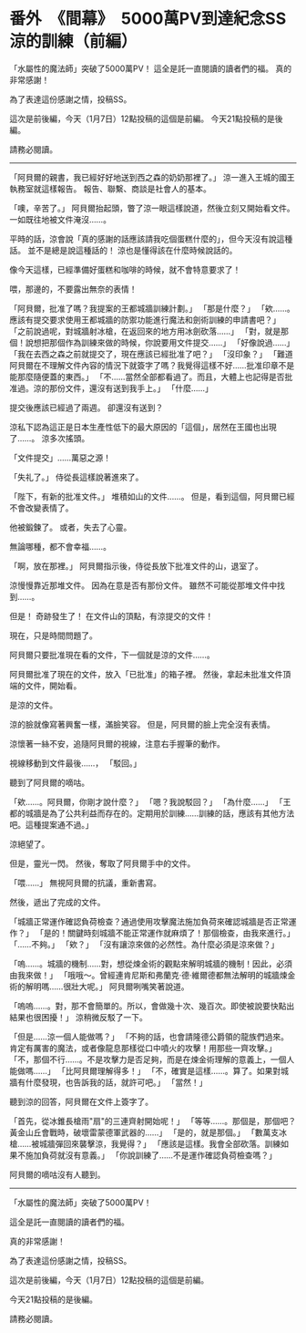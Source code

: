 # 番外　《間幕》　5000萬PV到達紀念SS　涼的訓練（前編）

「水屬性的魔法師」突破了5000萬PV！
這全是託一直閱讀的讀者們的福。
真的非常感謝！

為了表達這份感謝之情，投稿SS。

這次是前後編，今天（1月7日）12點投稿的這個是前編。
今天21點投稿的是後編。

請務必閱讀。

---

「阿貝爾的親書，我已經好好地送到西之森的奶奶那裡了。」
涼一進入王城的國王執務室就這樣報告。
報告、聯繫、商談是社會人的基本。

「噢，辛苦了。」
阿貝爾抬起頭，瞥了涼一眼這樣說道，然後立刻又開始看文件。
一如既往地被文件淹沒……。

平時的話，涼會說「真的感謝的話應該請我吃個蛋糕什麼的」，但今天沒有說這種話。
並不是總是說這種話的！
涼也是懂得該在什麼時候說話的。

像今天這樣，已經準備好蛋糕和咖啡的時候，就不會特意要求了！

喂，那邊的，不要露出無奈的表情！

「阿貝爾，批准了嗎？我提案的王都城牆訓練計劃。」
「那是什麼？」
「欸……。應該有提交要求使用王都城牆的防禦功能進行魔法和劍術訓練的申請書吧？」
「之前說過呢，對城牆射冰槍，在返回來的地方用冰劍砍落……」
「對，就是那個！說想把那個作為訓練來做的時候，你說要用文件提交……」
「好像說過……」
「我在去西之森之前就提交了，現在應該已經批准了吧？」
「沒印象？」
「難道阿貝爾在不理解文件內容的情況下就簽字了嗎？我覺得這樣不好……批准印章不是能那麼隨便蓋的東西。」
「不……當然全部都看過了。而且，大體上也記得是否批准過。涼的那份文件，還沒有送到我手上。」
「什麼……」

提交後應該已經過了兩週。
卻還沒有送到？

涼私下認為這正是日本生產性低下的最大原因的「這個」，居然在王國也出現了……。
涼多次搖頭。

「文件提交」……萬惡之源！

「失礼了。」
侍從長這樣說著進來了。

「陛下，有新的批准文件。」
堆積如山的文件……。
但是，看到這個，阿貝爾已經不會改變表情了。

他被鍛鍊了。
或者，失去了心靈。

無論哪種，都不會幸福……。

「啊，放在那裡。」
阿貝爾指示後，侍從長放下批准文件的山，退室了。

涼慢慢靠近那堆文件。
因為在意是否有那份文件。
雖然不可能從那堆文件中找到……。

但是！
奇跡發生了！
在文件山的頂點，有涼提交的文件！

現在，只是時間問題了。

阿貝爾只要批准現在看的文件，下一個就是涼的文件……。

阿貝爾批准了現在的文件，放入「已批准」的箱子裡。
然後，拿起未批准文件頂端的文件，開始看。

是涼的文件。

涼的臉就像寫著興奮一樣，滿臉笑容。
但是，阿貝爾的臉上完全沒有表情。

涼懷著一絲不安，追隨阿貝爾的視線，注意右手握筆的動作。

視線移動到文件最後……，
「駁回。」

聽到了阿貝爾的嘀咕。

「欸……。阿貝爾，你剛才說什麼？」
「嗯？我說駁回？」
「為什麼……」
「王都的城牆是為了公共利益而存在的。定期用於訓練……訓練的話，應該有其他方法吧。這種提案通不過。」

涼絕望了。

但是，靈光一閃。
然後，奪取了阿貝爾手中的文件。

「喂……」
無視阿貝爾的抗議，重新書寫。

然後，遞出了完成的文件。

「城牆正常運作確認負荷檢查？通過使用攻擊魔法施加負荷來確認城牆是否正常運作？」
「是的！關鍵時刻城牆不能正常運作就麻煩了！那個檢查，由我來進行。」
「……不夠。」
「欸？」
「沒有讓涼來做的必然性。為什麼必須是涼來做？」

「嗚……。城牆的機制……對，想從煉金術的觀點來解明城牆的機制！因此，必須由我來做！」
「哦哦～。曾經連肯尼斯和弗蘭克·德·維爾德都無法解明的城牆煉金術的解明嗎……很壯大呢。」
阿貝爾咧嘴笑著說道。

「嗚嗚……。對，那不會簡單的。所以，會做幾十次、幾百次。即使被說要快點出結果也很困擾！」
涼稍微反駁了一下。

「但是……涼一個人能做嗎？」
「不夠的話，也會請隆德公爵領的龍族們過來。肯定有厲害的魔法，或者像龍息那樣從口中噴火的攻擊！用那些一齊攻擊。」
「不，那個不行……。不是攻擊力是否足夠，而是在煉金術理解的意義上，一個人能做嗎……」
「比阿貝爾理解得多！」
「不，確實是這樣……。算了。如果對城牆有什麼發現，也告訴我的話，就許可吧。」
「當然！」

聽到涼的回答，阿貝爾在文件上簽字了。

「首先，從冰錐長槍雨"扇"的三連齊射開始呢！」
「等等……。那個是，那個吧？黃金山丘會戰時，破壞雷蒙德軍武器的……」
「是的，就是那個。」
「數萬支冰槍……被城牆彈回來襲擊涼，我覺得？」
「應該是這樣。我會全部砍落。訓練如果不施加負荷就沒有意義。」
「你說訓練了……不是運作確認負荷檢查嗎？」

阿貝爾的嘀咕沒有人聽到。

---

「水屬性的魔法師」突破了5000萬PV！

這全是託一直閱讀的讀者們的福。

真的非常感謝！

為了表達這份感謝之情，投稿SS。

這次是前後編，今天（1月7日）12點投稿的這個是前編。

今天21點投稿的是後編。

請務必閱讀。